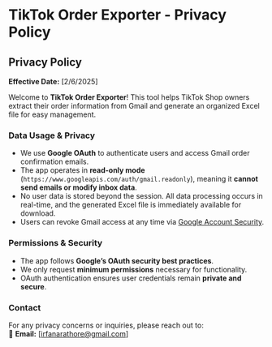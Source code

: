 # TikTok Order Exporter - Privacy Policy

## Privacy Policy  

**Effective Date:** [2/6/2025]  

Welcome to **TikTok Order Exporter**! This tool helps TikTok Shop owners extract their order information from Gmail and generate an organized Excel file for easy management.

### **Data Usage & Privacy**  
- We use **Google OAuth** to authenticate users and access Gmail order confirmation emails.  
- The app operates in **read-only mode** (`https://www.googleapis.com/auth/gmail.readonly`), meaning it **cannot send emails or modify inbox data**.  
- No user data is stored beyond the session. All data processing occurs in real-time, and the generated Excel file is immediately available for download.  
- Users can revoke Gmail access at any time via [Google Account Security](https://myaccount.google.com/permissions).

### **Permissions & Security**  
- The app follows **Google’s OAuth security best practices**.  
- We only request **minimum permissions** necessary for functionality.  
- OAuth authentication ensures user credentials remain **private and secure**.

### **Contact**  
For any privacy concerns or inquiries, please reach out to:  
📧 **Email:** [irfanarathore@gmail.com]  


